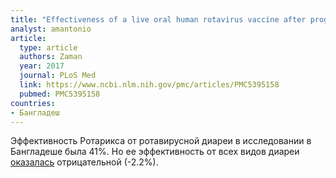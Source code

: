 ```yaml
---
title: "Effectiveness of a live oral human rotavirus vaccine after programmatic introduction in Bangladesh: A cluster-randomized trial"
analyst: amantonio
article:
  type: article
  authors: Zaman
  year: 2017
  journal: PLoS Med
  link: https://www.ncbi.nlm.nih.gov/pmc/articles/PMC5395158
  pubmed: PMC5395158
countries:
- Бангладеш
---
```


Эффективность Ротарикса от ротавирусной диареи в исследовании в Бангладеше была 41%. Но ее эффективность от всех видов диареи [оказалась](https://journals.plos.org/plosmedicine/article/comment?id=10.1371/annotation/273b7756-558c-4a99-bb86-72f62d4c6fef) отрицательной (-2.2%).
